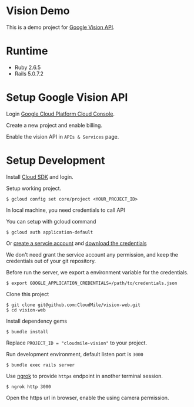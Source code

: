 # Vision Demo

This is a demo project for [Google Vision API](https://cloud.google.com/vision/).

# Runtime

* Ruby 2.6.5
* Rails 5.0.7.2

# Setup Google Vision API

Login [Google Cloud Platform Cloud Console](https://console.cloud.google.com).

Create a new project and enable billing.

Enable the vision API in `APIs & Services` page.

# Setup Development

Install [Cloud SDK](https://cloud.google.com/sdk/downloads) and login.

Setup working project.

```shell
$ gcloud config set core/project <YOUR_PROJECT_ID>
```

In local machine, you need credentials to call API

You can setup with gcloud command

```shell
$ gcloud auth application-default
```

Or [create a servcie account](https://cloud.google.com/iam/docs/creating-managing-service-accounts#creating) and [download the credentials](https://cloud.google.com/iam/docs/creating-managing-service-account-keys#creating_service_account_keys)

We don't need grant the service account any permission, and keep the credentials out of your git repository.

Before run the server, we export a environment variable for the credentials.

```shell
$ export GOOGLE_APPLICATION_CREDENTIALS=/path/to/credentials.json
```

Clone this project

```shell
$ git clone git@github.com:CloudMile/vision-web.git
$ cd vision-web
```

Install dependency gems

```shell
$ bundle install
```

Replace `PROJECT_ID = "cloudmile-vision"` to your project.

Run development environment, default listen port is `3000`

```shell
$ bundle exec rails server
```

Use [ngrok](https://ngrok.com/) to provide `https` endpoint in another terminal session.

```shell
$ ngrok http 3000
```

Open the https url in browser, enable the using camera permission.
